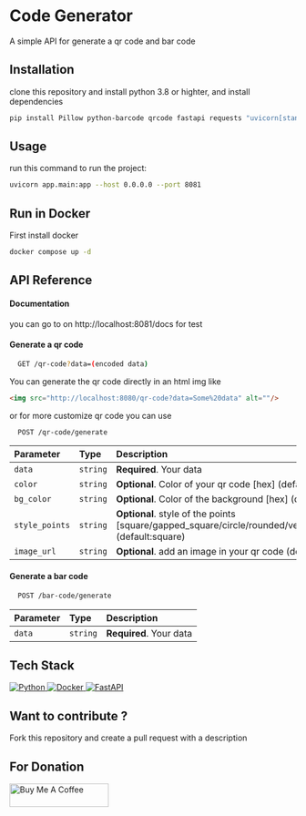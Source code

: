 
# Code Generator

A simple API for generate a qr code and bar code 


## Installation

clone this repository and install python 3.8 or highter, and install dependencies

```bash
pip install Pillow python-barcode qrcode fastapi requests "uvicorn[standard]"
```
    

## Usage

run this command to run the project:

```bash
uvicorn app.main:app --host 0.0.0.0 --port 8081
```

## Run in Docker

First install docker 

```bash
docker compose up -d
```




## API Reference

#### Documentation

you can go to on http://localhost:8081/docs for test

#### Generate a qr code


```bash
  GET /qr-code?data=(encoded data)
```

You can generate the qr code directly in an html img like

```html
<img src="http://localhost:8080/qr-code?data=Some%20data" alt=""/>
```

or for more customize qr code you can use

```bash
  POST /qr-code/generate
```

| Parameter | Type     | Description                |
| :-------- | :------- | :------------------------- |
| `data` | `string` | **Required**. Your data |
| `color` | `string` | **Optional**. Color of your qr code [hex] (default: #000000)|
| `bg_color` | `string` | **Optional**. Color of the background [hex] (default: #ffffff) |
| `style_points` | `string` | **Optional**. style of the points [square/gapped_square/circle/rounded/vertical_bar/horizontal_bar] (default:square) |
| `image_url` | `string` | **Optional**. add an image in your qr code (default:empty) |

#### Generate a bar code

```bash
  POST /bar-code/generate
```

| Parameter | Type     | Description                       |
| :-------- | :------- | :-------------------------------- |
| `data` | `string` | **Required**. Your data |



## Tech Stack
<a href="https://www.python.org" target="_blank">
  <img alt="Python" src="https://img.shields.io/badge/Python-3776AB?style=for-the-badge&logo=python&logoColor=white">
</a>
<a href="https://www.docker.com/">
  <img alt="Docker" src="https://img.shields.io/badge/Docker-2CA5E0?style=for-the-badge&logo=docker&logoColor=white">
</a>
<a href="https://fastapi.tiangolo.com/">
  <img alt="FastAPI" src="https://img.shields.io/badge/FastAPI-009485?style=for-the-badge&logo=fastapi&logoColor=white">
</a>

## Want to contribute ?
Fork this repository and create a pull request with a description

## For Donation
<a href="https://www.buymeacoffee.com/chanstephane" target="_blank"><img src="https://cdn.buymeacoffee.com/buttons/default-orange.png" alt="Buy Me A Coffee" height="41" width="174"></a>

